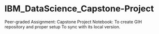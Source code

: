 # IBM_DataScience_Capstone-Project
Peer-graded Assignment: Capstone Project Notebook: 
To create GIH repository and proper setup
To sync with its local version.
